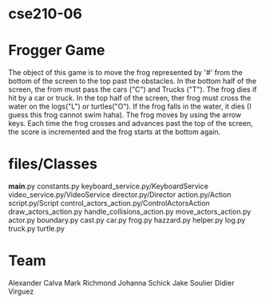 # cse210-06

# Frogger Game

The object of this game is to move the frog represented by '#' from the bottom of the screen to the top
past the obstacles.  In the bottom half of the screen, the from must pass the cars ("C") and Trucks ("T").  The frog dies if hit by a car or truck. In the top half of the screen, ther frog must cross the water on the logs("L") or turtles("O").  If the frog falls in the water, it dies (I guess this frog cannot swim haha). The frog moves by using the arrow keys.  Each time the frog crosses and advances past the top of the screen, the score is incremented and the frog starts at the bottom again.

# files/Classes

__main__.py
constants.py
keyboard_service.py/KeyboardService
video_service.py/VideoService
director.py/Director
action.py/Action
script.py/Script
control_actors_action.py/ControlActorsAction
draw_actors_action.py
handle_collisions_action.py
move_actors_action.py
actor.py
boundary.py
cast.py
car.py
frog.py
hazzard.py
helper.py
log.py
truck.py
turtle.py

# Team

Alexander Calva
Mark Richmond
Johanna Schick
Jake Soulier
Didier Virguez


